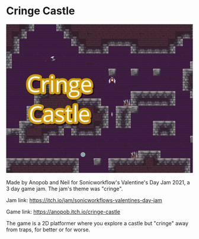 # Cringe Castle
![CoverImage](CringeCastleCoverImage.png)

Made by Anopob and Neil for Sonicworkflow's Valentine's Day Jam 2021, a 3 day game jam. The jam's theme was "cringe".

Jam link: https://itch.io/jam/sonicworkflows-valentines-day-jam

Game link: https://anopob.itch.io/cringe-castle

The game is a 2D platformer where you explore a castle but "cringe" away from traps, for better or for worse.
